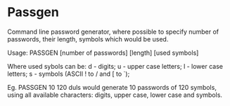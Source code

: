 # Passgen
Command line password generator, where possible to specify number of passwords, their length, symbols which would be used.

Usage: PASSGEN [number of passwords] [length] [used symbols]

Where used sybols can be:
 d - digits;
 u - upper case letters;
 l - lower case letters;
 s - symbols (ASCII ! to / and [ to `);

Eg. PASSGEN 10 120 duls would generate 10 passwords of 120 symbols, using all available characters: digits, upper case, lower case and symbols.
